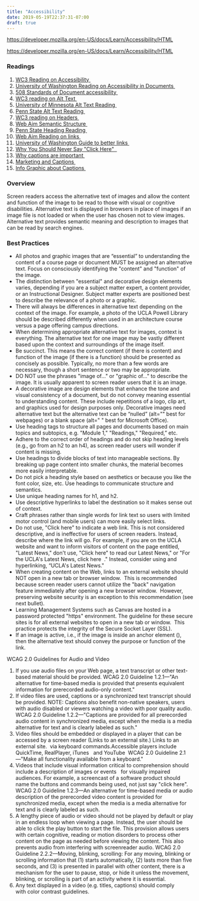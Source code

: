 ```yaml
---
title: "Accessibility"
date: 2019-05-19T22:37:31-07:00
draft: true
---
```


https://developer.mozilla.org/en-US/docs/Learn/Accessibility/HTML

https://developer.mozilla.org/en-US/docs/Learn/Accessibility/HTML


### Readings 
1. [WC3 Reading on Accessibility ](https://www.w3.org/WAI/fundamentals/accessibility-intro/)
2. [University of Washington Reading on Accessibility in Documents ](https://www.washington.edu/accessibility/documents/)
3. [508 Standards of Document accessibility ](https://www.cms.gov/Research-Statistics-Data-and-Systems/CMS-Information-Technology/Section508/Downloads/508-How-To-Guide-for-Microsoft-WORD.pdf)
4. [WC3 reading on Alt Text ](https://www.w3schools.com/tags/att_img_alt.asp)
5. [University of Minnesota Alt Text Reading ](https://accessibility.umn.edu/core-skills/alt-text)
6. [Penn State Alt Text Reading ](https://accessibility.psu.edu/microsoftoffice/microsoftalttags/)
7. [WC3 reading on Headers ](https://www.w3.org/WAI/tutorials/page-structure/headings/)
8. [Web Aim Semantic Structure ](https://webaim.org/techniques/semanticstructure/)
9. [Penn State Heading Reading ](https://accessibility.psu.edu/headingshtml/)
10. [Web Aim Reading on links ](https://webaim.org/techniques/hypertext/)
11. [University of Washington Guide to better links ](https://www.washington.edu/accessibility/links/)
12. [Why You Should Never Say "Click Here"  ](https://www.smashingmagazine.com/2012/06/links-should-never-say-click-here/)
13. [Why captions are important ](https://cielo24.com/2017/02/importance-of-captioning-explained/)
14. [Marketing and Captions ](https://wistia.com/learn/marketing/why-your-video-needs-captions)
15. [Info Graphic about Captions ](https://3playmedia-wpengine.netdna-ssl.com/wp-content/uploads/captioning-in-higher-education-research-study-infographic-1.pdf)

### Overview
Screen readers access the alternative text of images and allow the content and function of the image to be read to those with visual or cognitive disabilities. Alternative text is displayed in browsers in place of images if an image file is not loaded or when the user has chosen not to view images. Alternative text provides semantic meaning and description to images that can be read by search engines.

### Best Practices
* All photos and graphic images that are “essential” to understanding the content of a course page or document MUST be assigned an alternative text. Focus on consciously identifying the "content" and "function" of the image.
* The distinction between "essential" and decorative design elements varies, depending if you are a subject matter expert, a content provider, or an Instructional Designer. Subject matter experts are positioned best to describe the relevance of a photo or a graphic.
* There will always be differences in alternative text depending on the context of the image. For example, a photo of the UCLA Powell Library should be described differently when used in an architecture course versus a page offering campus directions.
* When determining appropriate alternative text for images, context is everything. The alternative text for one image may be vastly different based upon the context and surroundings of the image itself. 
* Be succinct. This means the correct content (if there is content) and function of the image (if there is a function) should be presented as concisely as possible. Typically, no more than a few words are necessary, though a short sentence or two may be appropriate.
* DO NOT use the phrases "image of..." or "graphic of..." to describe the image. It is usually apparent to screen reader users that it is an image.
* A decorative image are design elements that enhance the tone and visual consistency of a document, but do not convey meaning essential to understanding content. These include repetitions of a logo, clip art, and graphics used for design purposes only. Decorative images need alternative text but the alternative text can be “nulled” (alt="" best for webpages) or a blank space (alt=" " best for Microsoft Office).
* Use heading tags to structure all pages and documents based on main topics and subtopics, e.g. "Module 1," "Readings," "Required,” etc.
* Adhere to the correct order of headings and do not skip heading levels (e.g., go from an h2 to an h4), as screen reader users will wonder if content is missing.
* Use headings to divide blocks of text into manageable sections. By breaking up page content into smaller chunks, the material becomes more easily interpretable.  
* Do not pick a heading style based on aesthetics or because you like the font color, size, etc. Use headings to communicate structure and semantics.
* Use unique heading names for h1, and h2.
* Use descriptive hyperlinks to label the destination so it makes sense out of context.  
* Craft phrases rather than single words for link text so users with limited motor control (and mobile users) can more easily select links.
* Do not use, "Click here" to indicate a web link. This is not considered descriptive, and is ineffective for users of screen readers. Instead, describe where the link will go. For example, if you are on the UCLA website and want to inform visitors of content on the page entitled, "Latest News," don't use, "Click here" to read our Latest News," or "For the UCLA's Latest News, click here  ." Instead, consider using and hyperlinking, “UCLA's Latest News."
* When creating content on the Web, links to an external website should NOT open in a new tab or browser window.  This is recommended because screen reader users cannot utilize the "back" navigation feature immediately after opening a new browser window.  However, preserving website security is an exception to this recommendation (see next bullet).
* Learning Management Systems such as Canvas are hosted in a password protected "https" environment. The guideline for these secure sites is for all external websites to open in a new tab or window.  This practice protects the integrity of the Secure Socket Layer (SSL).
* If an image is active, i.e., if the image is inside an anchor element (<a>), then the alternative text should convey the purpose or function of the link.

WCAG 2.0 Guidelines for Audio and Video
1. If you use audio files on your Web page, a text transcript or other text-based material should be provided. WCAG 2.0 Guideline 1.2.1—"An alternative for time-based media is provided that presents equivalent information for prerecorded audio-only content."
2. If video files are used, captions or a synchronized text transcript should be provided. NOTE: Captions also benefit non-native speakers, users with audio disabled or viewers watching a video with poor quality audio. WCAG 2.0 Guideline 1.2.2—"Captions are provided for all prerecorded audio content in synchronized media, except when the media is a media alternative for text and is clearly labeled as such."
3. Video files should be embedded or displayed in a player that can be accessed by a screen reader (Links to an external site.) Links to an external site.  via keyboard commands.Accessible players include QuickTime, RealPlayer, iTunes   and YouTube  WCAG 2.0 Guideline 2.1—"Make all functionality available from a keyboard."
4. Videos that include visual information critical to comprehension should include a description of images or events   for visually impaired audiences. For example, a screencast of a software product should name the buttons and commands being used, not just say "click here". WCAG 2.0 Guideline 1.2.3—An alternative for time-based media or audio description of the prerecorded video content is provided for synchronized media, except when the media is a media alternative for text and is clearly labeled as such.
5. A lengthy piece of audio or video should not be played by default or play in an endless loop when viewing a page. Instead, the user should be able to click the play button to start the file. This provision allows users with certain cognitive, reading or motion disorders to process other content on the page as needed before viewing the content. This also prevents audio from interfering with screenreader audio. WCAG 2.0 Guideline 2.2.2—Moving, blinking, scrolling: For any moving, blinking or scrolling information that (1) starts automatically, (2) lasts more than five seconds, and (3) is presented in parallel with other content, there is a mechanism for the user to pause, stop, or hide it unless the movement, blinking, or scrolling is part of an activity where it is essential.
6. Any text displayed in a video (e.g. titles, captions) should comply with color contrast guidelines.
